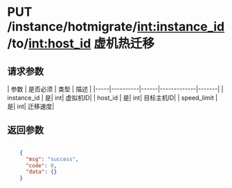 # PUT /instance/hotmigrate/<int:instance_id>/to/<int:host_id> 虚机热迁移


## 请求参数
| 参数 | 是否必须 | 类型 | 描述 | 
|-----|----------|------|-------------|-------|
| instance_id   | 是| int| 虚拟机ID|
| host_id   | 是| int| 目标主机ID|
| speed_limit   | 是| int| 迁移速度|



## 返回参数
```json

	{
	  "msg": "success",
	  "code": 0,
	  "data": {}
    }

```
